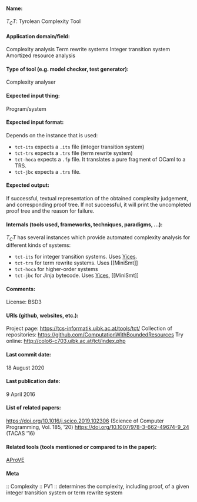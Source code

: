 #### Name:
$T_CT$: Tyrolean Complexity Tool

#### Application domain/field:
Complexity analysis
Term rewrite systems
Integer transition system
Amortized resource analysis

#### Type of tool (e.g. model checker, test generator):
Complexity analyser

#### Expected input thing:
Program/system

#### Expected input format:
Depends on the instance that is used:
- `tct-its` expects a `.its` file (integer transition system)
- `tct-trs` expects a `.trs` file (term rewrite system)
- `tct-hoca` expects a `.fp` file. It translates a pure fragment of OCaml to a TRS.
- `tct-jbc` expects a `.trs` file.

#### Expected output:
If successful, textual representation of the obtained complexity judgement, and corresponding proof tree.
If not successful, it will print the uncompleted proof tree and the reason for failure.

#### Internals (tools used, frameworks, techniques, paradigms, ...):
$T_CT$ has several instances which provide automated complexity analysis for different kinds of systems:
- `tct-its` for integer transition systems. Uses [Yices](Solvers/SMT/Yices.md).
- `tct-trs` for term rewrite systems. Uses [[MiniSmt]]
- `tct-hoca` for higher-order systems
- `tct-jbc` for Jinja bytecode. Uses [Yices](Solvers/SMT/Yices.md), [[MiniSmt]]

#### Comments:
License: BSD3

#### URIs (github, websites, etc.):
Project page: https://tcs-informatik.uibk.ac.at/tools/tct/
Collection of repositories: https://github.com/ComputationWithBoundedResources
Try online: http://colo6-c703.uibk.ac.at/tct/index.php

#### Last commit date:
18 August 2020

#### Last publication date:
9 April 2016

#### List of related papers:
https://doi.org/10.1016/j.scico.2019.102306 (Science of Computer Programming, Vol. 185, '20)
https://doi.org/10.1007/978-3-662-49674-9_24 (TACAS '16)

#### Related tools (tools mentioned or compared to in the paper):
[AProVE](AProVE.md)

#### Meta
:: Complexity
:: PV1 :: determines the complexity, including proof, of a given integer transition system or term rewrite system